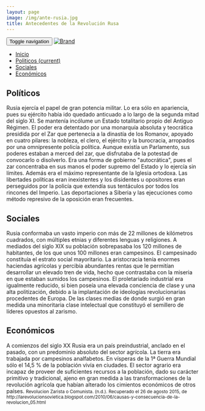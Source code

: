 ```yaml
---
layout: page
image: /img/ante-rusia.jpg
title: Antecedentes de la Revolución Rusa
---
```

<nav class="navbar navbar-inverse navbar-translucent navbar-fixed-top" id="navbar">
	<div class="container-fluid">
	    <div class="navbar-header">
		    <button type="button" class="navbar-toggle collapsed" data-toggle="collapse" data-target="#bs-example-navbar-collapse-1" aria-expanded="false">
	        <span class="sr-only">Toggle navigation</span>
	        <span class="icon-bar"></span>
	        <span class="icon-bar"></span>
	        <span class="icon-bar"></span>
	      </button>
	      <a class="navbar-brand" href="{{site.github.url}}">
	        <img alt="Brand" src="{{site.github.url}}{{site.icon}}">
	      </a>
	    </div>
	    <!-- Collect the nav links, forms, and other content for toggling -->
	    <div class="collapse navbar-collapse" id="bs-example-navbar-collapse-1">
	      <ul class="nav navbar-nav">
		    <li><a href="{{site.github.url}}">Inicio</a></li>
	        <li class="active"><a href="#politicos">Politicos <span class="sr-only">(current)</span></a></li>
	        <li><a href="#sociales">Sociales</a></li>
	        <li><a href="#economicas">Económicos</a></li>
	      </ul>
	    </div><!-- /.navbar-collapse -->
	</div>
</nav>

<h2 id="politicos">Políticos</h2>
Rusia ejercía el papel de gran potencia militar. Lo era sólo en apariencia, pues su ejército había ido quedado anticuado a lo largo de la segunda mitad del siglo XI. Se mantenía incólume un Estado totalitario propio del Antiguo Régimen. El poder era detentado por una monarquía absoluta y teocrática presidida por el Zar que pertenecía a la dinastía de los Romanov, apoyado en cuatro pilares: la nobleza, el clero, el ejército y la burocracia, arropados por una omnipresente policía política. Aunque existía un Parlamento, sus poderes estaban a merced del zar, que disfrutaba de la potestad de convocarlo o disolverlo. Era una forma de gobierno "autocrática", pues el zar concentraba en sus manos el poder supremo del Estado y lo ejercía sin límites. Además era el máximo representante de la Iglesia ortodoxa. Las libertades políticas eran inexistentes y los disidentes u opositores eran perseguidos por la policía que extendía sus tentáculos por todos los rincones del Imperio. Las deportaciones a Siberia y las ejecuciones como método represivo de la oposición eran frecuentes.


<h2 id="sociales">Sociales</h2>
Rusia conformaba un vasto imperio con más de 22 millones de kilómetros cuadrados, con múltiples etnias y diferentes lenguas y religiones. A mediados del siglo XIX su población sobrepasaba los 120 millones de habitantes, de los que unos 100 millones eran campesinos. El campesinado constituía el estrato social mayoritario. La aristocracia tenía enormes haciendas agrícolas y percibía abundantes rentas que le permitían desarrollar un elevado tren de vida, hecho que contrastaba con la miseria en que estaban sumidos los campesinos. El proletariado industrial era igualmente reducido, si bien poseía una elevada conciencia de clase y una alta politización, debido a la implantación de ideologías revolucionarias procedentes de Europa. De las clases medias de donde surgió en gran medida una minoritaria clase intelectual que constituyó el semillero de líderes opuestos al zarismo.


<h2 id="economicas">Económicos</h2>
A comienzos del siglo XX Rusia era un país preindustrial, anclado en el pasado, con un predominio absoluto del sector agrícola. La tierra era trabajada por campesinos analfabetos. En vísperas de la 1ª Guerra Mundial sólo el 14,5 % de la población vivía en ciudades. El sector agrario era incapaz de proveer de suficientes recursos a la población, dado su carácter primitivo y tradicional, ajeno en gran medida a las transformaciones de la revolución agrícola que habían alterado los cimientos económicos de otros países.


<small class="bib">
Revolucion Zarista o Comunista. (n.d.). Recuperado el 26 de agosto 2015, de http://larevolucionsovietica.blogspot.com/2010/06/causas-y-consecuencia-de-la-revolucion_05.html
</small>